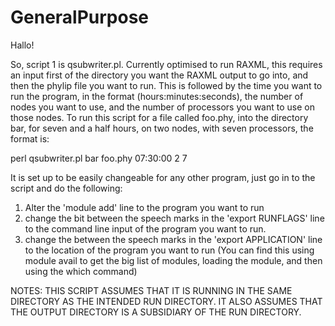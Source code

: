# GeneralPurpose
Hallo!

So, script 1 is qsubwriter.pl. Currently optimised to run RAXML, this requires an input first of the directory you want the RAXML output to go into, and then the phylip file you want to run. This is followed by the time you want to run the program, in the format (hours:minutes:seconds), the number of nodes you want to use, and the number of processors you want to use on those nodes.
To run this script for a file called foo.phy, into the directory bar, for seven and a half hours, on two nodes, with seven processors, the format is:

perl qsubwriter.pl bar foo.phy 07:30:00 2 7

It is set up to be easily changeable for any other program, just go in to the script and do the following:
1) Alter the 'module add' line to the program you want to run 
2) change the bit between the speech marks in the 'export RUNFLAGS' line to the command line input of the program you want to run.
3) change the between the speech marks in the 'export APPLICATION' line to the location of the program you want to run (You can find this using module avail to get the big list of modules, loading the module, and then using the which command)

NOTES: THIS SCRIPT ASSUMES THAT IT IS RUNNING IN THE SAME DIRECTORY AS THE INTENDED RUN DIRECTORY. 
IT ALSO ASSUMES THAT THE OUTPUT DIRECTORY IS A SUBSIDIARY OF THE RUN DIRECTORY.
